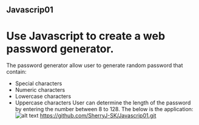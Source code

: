 ## Javascrip01
# Use Javascript to create a web password generator.
The password generator allow user to generate random password that contain:
- Special characters
- Numeric characters
- Lowercase characters
- Uppercase characters
User can determine the length of the password by entering the number between 8 to 128.
The below is the application:
![alt text](assets/images/screenshot)
https://github.com/SherryJ-SK/Javascrip01.git


